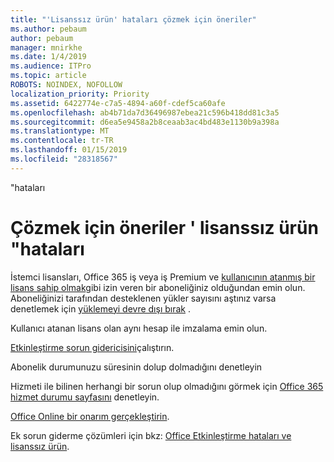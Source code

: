 ```yaml
---
title: "'Lisanssız ürün' hataları çözmek için öneriler"
ms.author: pebaum
author: pebaum
manager: mnirkhe
ms.date: 1/4/2019
ms.audience: ITPro
ms.topic: article
ROBOTS: NOINDEX, NOFOLLOW
localization_priority: Priority
ms.assetid: 6422774e-c7a5-4894-a60f-cdef5ca60afe
ms.openlocfilehash: ab4b71da7d36496987ebea21c596b418dd81c3a5
ms.sourcegitcommit: d6ea5e9458a2b8ceaab3ac4bd483e1130b9a398a
ms.translationtype: MT
ms.contentlocale: tr-TR
ms.lasthandoff: 01/15/2019
ms.locfileid: "28318567"
---
```

"hataları

# <a name="suggestions-for-solving-unlicensed-product-errors"></a>Çözmek için öneriler ' lisanssız ürün "hataları

İstemci lisansları, Office 365 iş veya iş Premium ve [kullanıcının atanmış bir lisans sahip olmak](https://support.office.com/article/997596B5-4173-4627-B915-36ABAC6786DC)gibi izin veren bir aboneliğiniz olduğundan emin olun. Aboneliğinizi tarafından desteklenen yükler sayısını aştınız varsa denetlemek için [yüklemeyi devre dışı bırak](https://support.office.com/article/9b497c85-d0a4-4735-80fa-d3565bc05bd1) . 
  
Kullanıcı atanan lisans olan aynı hesap ile imzalama emin olun.
  
[Etkinleştirme sorun gidericisini](https://aka.ms/SARA-OfficeActivation-Alchemy)çalıştırın.
  
Abonelik durumunuzu süresinin dolup dolmadığını denetleyin
  
Hizmeti ile bilinen herhangi bir sorun olup olmadığını görmek için [Office 365 hizmet durumu sayfasını](https://support.office.com/article/932AD3AD-533C-418A-B938-6E44E8BC33B0) denetleyin. 
  
[Office Online bir onarım gerçekleştirin](https://support.office.com/Article/7821d4b6-7c1d-4205-aa0e-a6b40c5bb88b).
  
Ek sorun giderme çözümleri için bkz: [Office Etkinleştirme hataları ve lisanssız ürün](https://support.office.com/Article/0d23d3c0-c19c-4b2f-9845-5344fedc4380).
  


